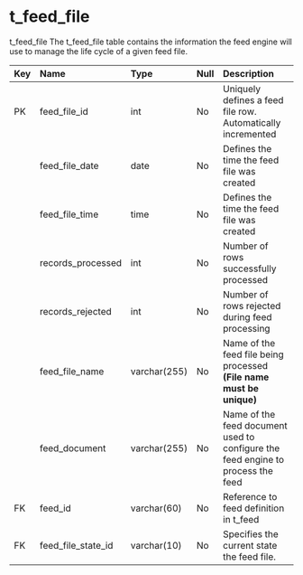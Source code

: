# t\_feed\_file #

t\_feed\_file
The t\_feed\_file table contains the information the feed engine will use to manage the life cycle of a given feed file.

| **Key** | **Name** | **Type** | **Null** | **Description** |
|:--------|:---------|:---------|:---------|:----------------|
| PK      | feed\_file\_id | int      | No       | Uniquely defines a feed file row. Automatically incremented |
|         | feed\_file\_date | date     | No       | Defines the time the feed file was created |
|         | feed\_file\_time | time     | No       | Defines the time the feed file was created |
|         | records\_processed | int      | No       | Number of rows successfully processed |
|         | records\_rejected | int      | No       | Number of rows rejected during feed processing |
|         | feed\_file\_name | varchar(255) | No       | Name of the feed file being processed  **(File name must be unique)** |
|         | feed\_document | varchar(255) | No       | Name of the feed document used to configure the feed engine to process the feed |
| FK      | feed\_id | varchar(60) | No       | Reference to feed definition in t\_feed |
| FK      | feed\_file\_state\_id | varchar(10) | No       | Specifies the current state the feed file. |